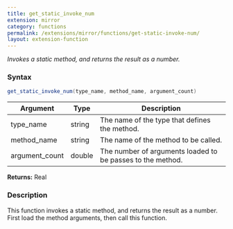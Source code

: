 ```yaml
---
title: get_static_invoke_num
extension: mirror
category: functions
permalink: /extensions/mirror/functions/get-static-invoke-num/
layout: extension-function
---
```


_Invokes a static method, and returns the result as a number._

### Syntax ###
```cs
get_static_invoke_num(type_name, method_name, argument_count)
```

| Argument | Type | Description |
| --- | --- | --- |
| type_name | string | The name of the type that defines the method. |
| method_name | string | The name of the method to be called. |
| argument_count | double | The number of arguments loaded to be passes to the method. |

**Returns:** Real

### Description

This function invokes a static method, and returns the result as a number. First load the method arguments, then call this function. 

